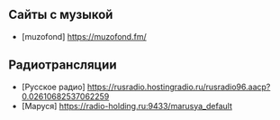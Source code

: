 ## Сайты с музыкой
 - [muzofond] https://muzofond.fm/
## Радиотрансляции
 - [Русское радио] https://rusradio.hostingradio.ru/rusradio96.aacp?0.02610682537062259
 - [Маруся] https://radio-holding.ru:9433/marusya_default